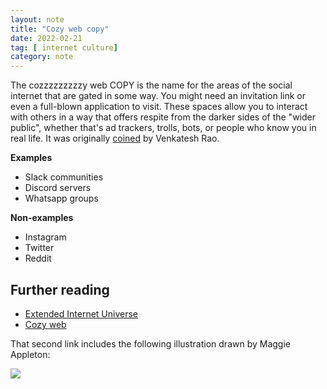 ```yaml
---
layout: note
title: "Cozy web copy"
date: 2022-02-21
tag: [ internet culture]
category: note
---
```


The cozzzzzzzzzy web COPY is the name for the areas of the social internet that are gated in some way. You might need an invitation link or even a full-blown application to visit. These spaces allow you to interact with others in a way that offers respite from the darker sides of the "wider public", whether that's ad trackers, trolls, bots, or people who know you in real life. It was originally [coined](https://studio.ribbonfarm.com/p/the-extended-internet-universe) by Venkatesh Rao. 

**Examples**

- Slack communities
- Discord servers
- Whatsapp groups

**Non-examples**

- Instagram
- Twitter 
- Reddit

## Further reading

- [Extended Internet Universe](https://studio.ribbonfarm.com/p/the-extended-internet-universe?utm_source=url)
- [Cozy web](https://maggieappleton.com/cozy-web)

That second link includes the following illustration drawn by Maggie Appleton:

<img src="https://res.cloudinary.com/dg3gyk0gu/image/upload/c_scale,w_960/v1589323597/maggieappleton.com/notes/cozyweb-tw.png">